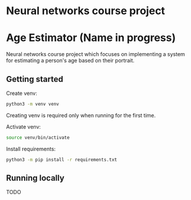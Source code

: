 # Neural networks course project
# Age Estimator (Name in progress)

Neural networks course project which focuses on implementing a system for estimating a person's age based on their portrait.

## Getting started
Create venv:

```bash
python3 -m venv venv
```

Creating venv is required only when running for the first time.

Activate venv:

```bash
source venv/bin/activate
```

Install requirements:

```bash
python3 -m pip install -r requirements.txt
```

## Running locally
TODO